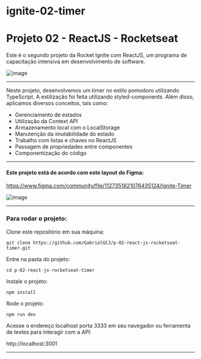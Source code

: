 # ignite-02-timer

# Projeto 02 - ReactJS - Rocketseat
Este é o segundo projeto da Rocket Ignite com ReactJS, um programa de capacitação intensiva em desenvolvimento de software.


![image](https://github.com/GabrielGCJ/ignite/assets/91347602/7b21310b-45a4-4794-80c0-bc4f4e65f244)

----

Neste projeto, desenvolvemos um timer no estilo pomodoro utilizando TypeScript. A estilização foi feita utilizando styled-components. Além disso, aplicamos diversos conceitos, tais como:

- Gerenciamento de estados
- Utilização da Context API
- Armazenamento local com o LocalStorage
- Manutenção da imutabilidade do estado
- Trabalho com listas e chaves no ReactJS
- Passagem de propriedades entre componentes
- Componentização do código

----

#### Este projeto está de acordo com este layout do Figma:

https://www.figma.com/community/file/1127351821076435124/Ignite-Timer

![image](https://github.com/GabrielGCJ/ignite-02-timer/assets/91347602/7d171ff9-87ba-4ba9-8d56-e039498c5a89)

----


### Para rodar o projeto:

Clone este repositório em sua máquina:

`git clone https://github.com/GabrielGCJ/p-02-react-js-rocketseat-timer.git`

Entre na pasta do projeto:

`cd p-02-react-js-rocketseat-timer`

Instale o projeto:

`npm install`

Rode o projeto:

`npm run dev`

Acesse o endereço localhost porta 3333 em seu navegador ou ferramenta de testes para interagir com a API:

http://localhost:3001

----
